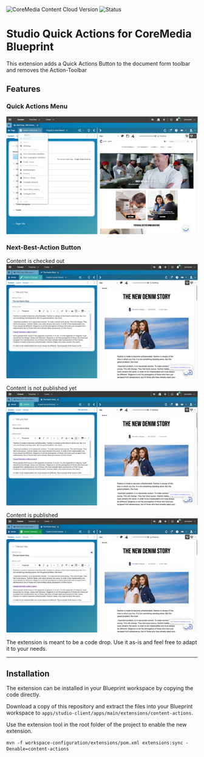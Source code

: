 ![CoreMedia Content Cloud Version](https://img.shields.io/static/v1?message=2412&label=CoreMedia%20Content%20Cloud&style=for-the-badge&labelColor=666666&color=672779 "This badge shows the CoreMedia version(s) this project is compatible with.
Please read the versioning section of the project to see what other CoreMedia versions are supported and how to find them.")
![Status](https://img.shields.io/static/v1?message=active&label=Status&style=for-the-badge&labelColor=666666&color=2FAC66
"The status badge describes if the project is maintained. Possible values are active and inactive.
If a project is inactive it means that the development has been discontinued and won't support future CoreMedia versions."
)

# Studio Quick Actions for CoreMedia Blueprint
This extension adds a Quick Actions Button to the document form toolbar and removes the Action-Toolbar

## Features
### Quick Actions Menu 
![content-actions-01.png](docs/content-actions-01.png)

### Next-Best-Action Button
Content is checked out
![content-actions-02.png](docs/content-actions-02.png)

Content is not published yet
![content-actions-03.png](docs/content-actions-03.png)

Content is published
![content-actions-04.png](docs/content-actions-04.png)

The extension is meant to be a code drop. Use it as-is and feel free to adapt it to your needs.

---

## Installation
The extension can be installed in your Blueprint workspace by copying the code directly.

Download a copy of this repository and extract the files into your Blueprint workspace to `apps/studio-client/apps/main/extensions/content-actions`.

Use the extension tool in the root folder of the project to enable the new extension.
 ```
mvn -f workspace-configuration/extensions/pom.xml extensions:sync -Denable=content-actions
```
